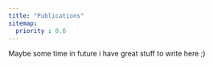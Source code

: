 ```yaml
---
title: "Publications"
sitemap:
  priority : 0.6
---
```

Maybe some time in future i have great stuff to write here ;)
